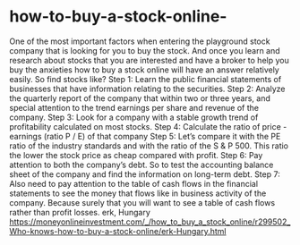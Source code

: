 # how-to-buy-a-stock-online-
One of the most important factors when entering the playground stock company that is looking for you to buy the stock. And once you learn and research about stocks that you are interested and have a broker to help you buy the anxieties how to buy a stock online will have an answer relatively easily.  So find stocks like? Step 1: Learn the public financial statements of businesses that have information relating to the securities. Step 2: Analyze the quarterly report of the company that within two or three years, and special attention to the trend earnings per share and revenue of the company. Step 3: Look for a company with a stable growth trend of profitability calculated on most stocks. Step 4: Calculate the ratio of price - earnings (ratio P / E) of that company Step 5: Let’s compare it with the PE ratio of the industry standards and with the ratio of the S &amp; P 500. This ratio the lower the stock price as cheap compared with profit. Step 6: Pay attention to both the company’s debt. So to test the accounting balance sheet of the company and find the information on long-term debt. Step 7: Also need to pay attention to the table of cash flows in the financial statements to see the money that flows like in business activity of the company. Because surely that you will want to see a table of cash flows rather than profit losses. erk, Hungary           https://moneyonlineinvestment.com/_/how_to_buy_a_stock_online/r299502_Who-knows-how-to-buy-a-stock-online/erk-Hungary.html
